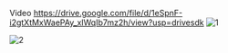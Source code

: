  Video
https://drive.google.com/file/d/1eSpnF-i2gtXtMxWaePAy_xIWqIb7mz2h/view?usp=drivesdk
![1](https://user-images.githubusercontent.com/56831238/189213301-095ea7b1-48eb-470c-b090-b7e2faee1fe8.jpg)

![2](https://user-images.githubusercontent.com/56831238/189213320-f7e374fe-3ac3-4e33-bacd-63582d1e2cfe.jpg)
